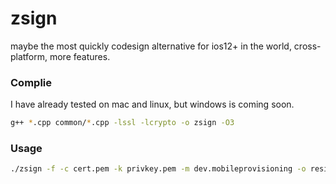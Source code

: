 # zsign
maybe the most quickly codesign alternative for ios12+ in the world,  cross-platform, more features.

### Complie
I have already tested on mac and linux, but windows is coming soon.
```bash
g++ *.cpp common/*.cpp -lssl -lcrypto -o zsign -O3
```

### Usage
```bash
./zsign -f -c cert.pem -k privkey.pem -m dev.mobileprovisioning -o resign.ipa demo.ipa 
```
